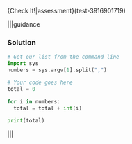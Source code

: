 {Check It!|assessment}(test-3916901719)

|||guidance
### Solution
```python
# Get our list from the command line
import sys
numbers = sys.argv[1].split(",")

# Your code goes here
total = 0

for i in numbers:
  total = total + int(i)

print(total)
```
|||

